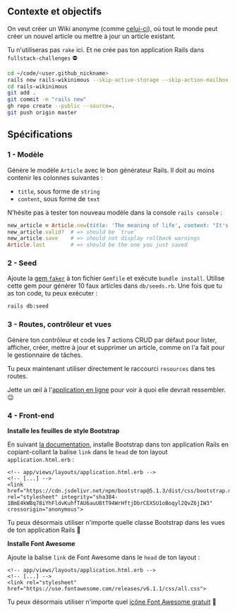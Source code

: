 ## Contexte et objectifs

On veut créer un Wiki anonyme (comme [celui-ci](https://wagon-wikinimous.herokuapp.com)), où tout le monde peut créer un nouvel article ou mettre à jour un article existant.

Tu n'utiliseras pas `rake` ici. Et ne crée pas ton application Rails dans `fullstack-challenges` ⛔️

```bash
cd ~/code/<user.github_nickname>
rails new rails-wikinimous --skip-active-storage --skip-action-mailbox
cd rails-wikinimous
git add .
git commit -m "rails new"
gh repo create --public --source=.
git push origin master
```

## Spécifications

### 1 - Modèle

Génère le modèle `Article` avec le bon générateur Rails. Il doit au moins contenir les colonnes suivantes :

- `title`, sous forme de `string`
- `content`, sous forme de `text`

N'hésite pas à tester ton nouveau modèle dans la console `rails console` :

```ruby
new_article = Article.new(title: 'The meaning of life', content: "It's 42!")
new_article.valid?  # => should be `true`
new_article.save    # => should not display rollback warnings
Article.last        # => should be the one you just saved
```

### 2 - Seed

Ajoute la [gem `faker`](https://github.com/stympy/faker) à ton fichier `Gemfile` et exécute `bundle install`. Utilise cette gem pour générer 10 faux articles dans `db/seeds.rb`. Une fois que tu as ton code, tu peux exécuter :

```bash
rails db:seed
```

### 3 - Routes, contrôleur et vues

Génère ton contrôleur et code les 7 actions CRUD par défaut pour lister, afficher, créer, mettre à jour et supprimer un article, comme on l'a fait pour le gestionnaire de tâches.

Tu peux maintenant utiliser directement le raccourci `resources` dans tes routes.

Jette un œil à l'[application en ligne](https://wagon-wikinimous.herokuapp.com) pour voir à quoi elle devrait ressembler. 😉

### 4 - Front-end

**Installe les feuilles de style Bootstrap**

En suivant [la documentation](https://getbootstrap.com/docs/5.1/getting-started/introduction/#css), installe Bootstrap dans ton application Rails en copiant-collant la balise `link` dans le `head` de ton layout `application.html.erb` :

```erb
<!-- app/views/layouts/application.html.erb -->
<!-- [...] -->
<link href="https://cdn.jsdelivr.net/npm/bootstrap@5.1.3/dist/css/bootstrap.min.css" rel="stylesheet" integrity="sha384-1BmE4kWBq78iYhFldvKuhfTAU6auU8tT94WrHftjDbrCEXSU1oBoqyl2QvZ6jIW3" crossorigin="anonymous">
```

Tu peux désormais utiliser n'importe quelle classe Bootstrap dans les vues de ton application Rails 🎉

**Installe Font Awesome**

Ajoute la balise `link` de Font Awesome dans le `head` de ton layout :

```erb
<!-- app/views/layouts/application.html.erb -->
<!-- [...] -->
<link rel="stylesheet" href="https://use.fontawesome.com/releases/v6.1.1/css/all.css">
```

Tu peux désormais utiliser n'importe quel [icône Font Awesome gratuit](https://fontawesome.com/search?m=free) 🎉
